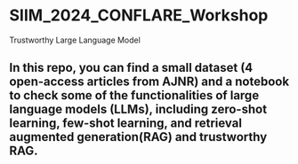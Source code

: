 # SIIM_2024_CONFLARE_Workshop
Trustworthy Large Language Model
## In this repo, you can find a small dataset (4 open-access articles from AJNR) and a notebook to check some of the functionalities of large language models (LLMs), including zero-shot learning, few-shot learning, and retrieval augmented generation(RAG) and trustworthy RAG.
